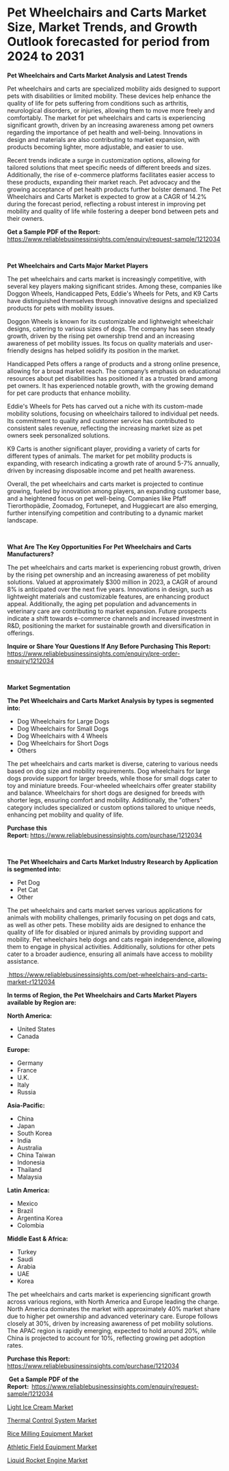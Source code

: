 <p><h1>Pet Wheelchairs and Carts Market Size, Market Trends, and Growth Outlook forecasted for period from 2024 to 2031</h1></p><p><strong>Pet Wheelchairs and Carts Market Analysis and Latest Trends</strong></p>
<p><p>Pet wheelchairs and carts are specialized mobility aids designed to support pets with disabilities or limited mobility. These devices help enhance the quality of life for pets suffering from conditions such as arthritis, neurological disorders, or injuries, allowing them to move more freely and comfortably. The market for pet wheelchairs and carts is experiencing significant growth, driven by an increasing awareness among pet owners regarding the importance of pet health and well-being. Innovations in design and materials are also contributing to market expansion, with products becoming lighter, more adjustable, and easier to use.</p><p>Recent trends indicate a surge in customization options, allowing for tailored solutions that meet specific needs of different breeds and sizes. Additionally, the rise of e-commerce platforms facilitates easier access to these products, expanding their market reach. Pet advocacy and the growing acceptance of pet health products further bolster demand. The Pet Wheelchairs and Carts Market is expected to grow at a CAGR of 14.2% during the forecast period, reflecting a robust interest in improving pet mobility and quality of life while fostering a deeper bond between pets and their owners.</p></p>
<p><strong>Get a Sample PDF of the Report:&nbsp;</strong> <a href="https://www.reliablebusinessinsights.com/enquiry/request-sample/1212034?utm_campaign=1470&utm_medium=2&utm_source=Github&utm_content=ia&utm_term=18102024&utm_id=pet-wheelchairs-and-carts">https://www.reliablebusinessinsights.com/enquiry/request-sample/1212034</a></p>
<p>&nbsp;</p>
<p><strong>Pet Wheelchairs and Carts Major Market Players</strong></p>
<p><p>The pet wheelchairs and carts market is increasingly competitive, with several key players making significant strides. Among these, companies like Doggon Wheels, Handicapped Pets, Eddie's Wheels for Pets, and K9 Carts have distinguished themselves through innovative designs and specialized products for pets with mobility issues.</p><p>Doggon Wheels is known for its customizable and lightweight wheelchair designs, catering to various sizes of dogs. The company has seen steady growth, driven by the rising pet ownership trend and an increasing awareness of pet mobility issues. Its focus on quality materials and user-friendly designs has helped solidify its position in the market.</p><p>Handicapped Pets offers a range of products and a strong online presence, allowing for a broad market reach. The company’s emphasis on educational resources about pet disabilities has positioned it as a trusted brand among pet owners. It has experienced notable growth, with the growing demand for pet care products that enhance mobility.</p><p>Eddie's Wheels for Pets has carved out a niche with its custom-made mobility solutions, focusing on wheelchairs tailored to individual pet needs. Its commitment to quality and customer service has contributed to consistent sales revenue, reflecting the increasing market size as pet owners seek personalized solutions.</p><p>K9 Carts is another significant player, providing a variety of carts for different types of animals. The market for pet mobility products is expanding, with research indicating a growth rate of around 5-7% annually, driven by increasing disposable income and pet health awareness.</p><p>Overall, the pet wheelchairs and carts market is projected to continue growing, fueled by innovation among players, an expanding customer base, and a heightened focus on pet well-being. Companies like Pfaff Tierorthopädie, Zoomadog, Fortunepet, and Huggiecart are also emerging, further intensifying competition and contributing to a dynamic market landscape.</p></p>
<p>&nbsp;</p>
<p><strong>What Are The Key Opportunities For Pet Wheelchairs and Carts Manufacturers?</strong></p>
<p><p>The pet wheelchairs and carts market is experiencing robust growth, driven by the rising pet ownership and an increasing awareness of pet mobility solutions. Valued at approximately $300 million in 2023, a CAGR of around 8% is anticipated over the next five years. Innovations in design, such as lightweight materials and customizable features, are enhancing product appeal. Additionally, the aging pet population and advancements in veterinary care are contributing to market expansion. Future prospects indicate a shift towards e-commerce channels and increased investment in R&D, positioning the market for sustainable growth and diversification in offerings.</p></p>
<p><strong>Inquire or Share Your Questions If Any Before Purchasing This Report:</strong> <a href="https://www.reliablebusinessinsights.com/enquiry/pre-order-enquiry/1212034?utm_campaign=1470&utm_medium=2&utm_source=Github&utm_content=ia&utm_term=18102024&utm_id=pet-wheelchairs-and-carts">https://www.reliablebusinessinsights.com/enquiry/pre-order-enquiry/1212034</a></p>
<p>&nbsp;</p>
<p><strong>Market Segmentation</strong></p>
<p><strong>The Pet Wheelchairs and Carts Market Analysis by types is segmented into:</strong></p>
<p><ul><li>Dog Wheelchairs for Large Dogs</li><li>Dog Wheelchairs for Small Dogs</li><li>Dog Wheelchairs with 4 Wheels</li><li>Dog Wheelchairs for Short Dogs</li><li>Others</li></ul></p>
<p><p>The pet wheelchairs and carts market is diverse, catering to various needs based on dog size and mobility requirements. Dog wheelchairs for large dogs provide support for larger breeds, while those for small dogs cater to toy and miniature breeds. Four-wheeled wheelchairs offer greater stability and balance. Wheelchairs for short dogs are designed for breeds with shorter legs, ensuring comfort and mobility. Additionally, the "others" category includes specialized or custom options tailored to unique needs, enhancing pet mobility and quality of life.</p></p>
<p><strong>Purchase this Report:&nbsp;</strong><a href="https://www.reliablebusinessinsights.com/purchase/1212034?utm_campaign=1470&utm_medium=2&utm_source=Github&utm_content=ia&utm_term=18102024&utm_id=pet-wheelchairs-and-carts">https://www.reliablebusinessinsights.com/purchase/1212034</a></p>
<p>&nbsp;</p>
<p><strong>The Pet Wheelchairs and Carts Market Industry Research by Application is segmented into:</strong></p>
<p><ul><li>Pet Dog</li><li>Pet Cat</li><li>Other</li></ul></p>
<p><p>The pet wheelchairs and carts market serves various applications for animals with mobility challenges, primarily focusing on pet dogs and cats, as well as other pets. These mobility aids are designed to enhance the quality of life for disabled or injured animals by providing support and mobility. Pet wheelchairs help dogs and cats regain independence, allowing them to engage in physical activities. Additionally, solutions for other pets cater to a broader audience, ensuring all animals have access to mobility assistance.</p></p>
<p><a href="https://www.reliablebusinessinsights.com/pet-wheelchairs-and-carts-market-r1212034?utm_campaign=1470&utm_medium=2&utm_source=Github&utm_content=ia&utm_term=18102024&utm_id=pet-wheelchairs-and-carts">&nbsp;https://www.reliablebusinessinsights.com/pet-wheelchairs-and-carts-market-r1212034</a></p>
<p><strong>In terms of Region, the Pet Wheelchairs and Carts Market Players available by Region are:</strong></p>
<p>
    <p> <strong> North America: </strong>
        <ul>
            <li>United States</li>
            <li>Canada</li>
        </ul>
        </p> 
    <p> <strong> Europe: </strong>
        <ul>
            <li>Germany</li>
            <li>France</li>
            <li>U.K.</li>
            <li>Italy</li>
            <li>Russia</li>
        </ul>
        </p> 
    <p> <strong> Asia-Pacific: </strong>
        <ul>
            <li>China</li>
            <li>Japan</li>
            <li>South Korea</li>
            <li>India</li>
            <li>Australia</li>
            <li>China Taiwan</li>
            <li>Indonesia</li>
            <li>Thailand</li>
            <li>Malaysia</li>
        </ul>
        </p> 
    <p> <strong> Latin America: </strong>
        <ul>
            <li>Mexico</li>
            <li>Brazil</li>
            <li>Argentina Korea</li>
            <li>Colombia</li>
        </ul>
        </p> 
    <p> <strong> Middle East & Africa: </strong>
        <ul>
            <li>Turkey</li>
            <li>Saudi</li>
            <li>Arabia</li>
            <li>UAE</li>
            <li>Korea</li>
        </ul>
    </p>
    </p>
<p><p>The pet wheelchairs and carts market is experiencing significant growth across various regions, with North America and Europe leading the charge. North America dominates the market with approximately 40% market share due to higher pet ownership and advanced veterinary care. Europe follows closely at 30%, driven by increasing awareness of pet mobility solutions. The APAC region is rapidly emerging, expected to hold around 20%, while China is projected to account for 10%, reflecting growing pet adoption rates.</p></p>
<p><strong>Purchase this Report: </strong><a href="https://www.reliablebusinessinsights.com/purchase/1212034?utm_campaign=1470&utm_medium=2&utm_source=Github&utm_content=ia&utm_term=18102024&utm_id=pet-wheelchairs-and-carts">https://www.reliablebusinessinsights.com/purchase/1212034</a></p>
<p>&nbsp;<strong>Get a Sample PDF of the Report:&nbsp;&nbsp;</strong><a href="https://www.reliablebusinessinsights.com/enquiry/request-sample/1212034?utm_campaign=1470&utm_medium=2&utm_source=Github&utm_content=ia&utm_term=18102024&utm_id=pet-wheelchairs-and-carts">https://www.reliablebusinessinsights.com/enquiry/request-sample/1212034</a></p>
<p><strong></strong></p>
<p><p><a href="https://www.linkedin.com/pulse/exploring-light-ice-cream-market-strategic-insights-wukoc?utm_campaign=1470&utm_medium=2&utm_source=Github&utm_content=ia&utm_term=18102024&utm_id=pet-wheelchairs-and-carts">Light Ice Cream Market</a></p><p><a href="https://www.linkedin.com/pulse/thermal-control-system-market-trends-detailed-study-its-segmentation-4j48f?utm_campaign=1470&utm_medium=2&utm_source=Github&utm_content=ia&utm_term=18102024&utm_id=pet-wheelchairs-and-carts">Thermal Control System Market</a></p><p><a href="https://www.linkedin.com/pulse/rice-milling-equipment-market-penetration-strategies-untapped-9seyf?utm_campaign=1470&utm_medium=2&utm_source=Github&utm_content=ia&utm_term=18102024&utm_id=pet-wheelchairs-and-carts">Rice Milling Equipment Market</a></p><p><a href="https://www.linkedin.com/pulse/athletic-field-equipment-market-global-regional-analysis-focus-kx9rf?utm_campaign=1470&utm_medium=2&utm_source=Github&utm_content=ia&utm_term=18102024&utm_id=pet-wheelchairs-and-carts">Athletic Field Equipment Market</a></p><p><a href="https://www.linkedin.com/pulse/liquid-rocket-engine-market-essentials-key-players-demand-drivers-1egqf?utm_campaign=1470&utm_medium=2&utm_source=Github&utm_content=ia&utm_term=18102024&utm_id=pet-wheelchairs-and-carts">Liquid Rocket Engine Market</a></p></p>